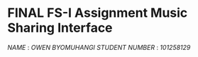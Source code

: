 


# FINAL FS-I Assignment Music Sharing Interface

_NAME_ : _OWEN BYOMUHANGI_
_STUDENT NUMBER_ : _101258129_